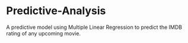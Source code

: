 # Predictive-Analysis
A predictive model using Multiple Linear Regression to predict the IMDB rating of any upcoming movie.
